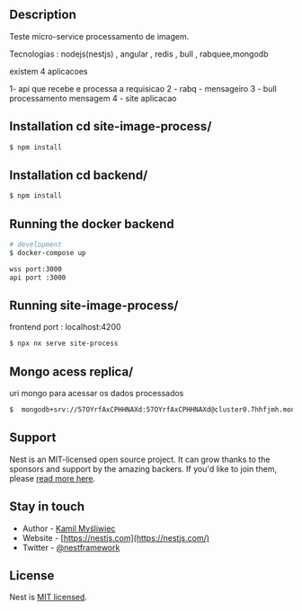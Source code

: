 
## Description

Teste micro-service processamento de imagem.

Tecnologias :  nodejs(nestjs) , angular , redis , bull , rabquee,mongodb


existem  4 aplicacoes

 1-  api que recebe e processa a requisicao
 2 -  rabq - mensageiro
 3 - bull processamento mensagem
 4 -  site aplicacao

## Installation  cd site-image-process/

```bash
$ npm install
```

## Installation  cd backend/

```bash
$ npm install
```


## Running the docker backend

```bash
# development
$ docker-compose up

wss port:3000
api port :3000

```

## Running  site-image-process/
frontend port : localhost:4200
```bash
$ npx nx serve site-process 


```

## Mongo acess replica/
uri mongo para acessar os dados processados
```bash
$  mongodb+srv://57OYrfAxCPHHNAXd:57OYrfAxCPHHNAXd@cluster0.7hhfjmh.mongodb.net/?retryWrites=true&w=majority 


```

 

## Support

Nest is an MIT-licensed open source project. It can grow thanks to the sponsors and support by the amazing backers. If you'd like to join them, please [read more here](https://docs.nestjs.com/support).

## Stay in touch

- Author - [Kamil Myśliwiec](https://kamilmysliwiec.com)
- Website - [https://nestjs.com](https://nestjs.com/)
- Twitter - [@nestframework](https://twitter.com/nestframework)

## License

Nest is [MIT licensed](LICENSE).
